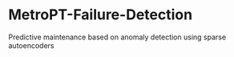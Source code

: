 # MetroPT-Failure-Detection
Predictive maintenance based on anomaly detection using sparse autoencoders
